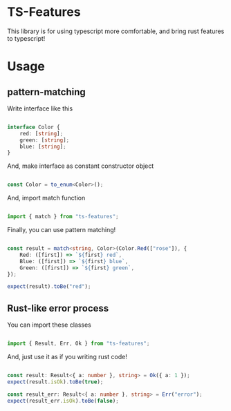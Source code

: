 # TS-Features

This library is for using typescript more comfortable, and bring rust features to typescript!

# Usage

## pattern-matching

Write interface like this

```typescript

interface Color {
    red: [string];
    green: [string];
    blue: [string];
}

```

And, make interface as constant constructor object

```typescript

const Color = to_enum<Color>();

```

And, import match function

```typescript

import { match } from "ts-features";

```

Finally, you can use pattern matching!

```typescript

const result = match<string, Color>(Color.Red(["rose"]), {
    Red: ([first]) => `${first} red`,
    Blue: ([first]) => `${first} blue`,
    Green: ([first]) => `${first} green`,
});

expect(result).toBe("red");

```

## Rust-like error process

You can import these classes

```typescript

import { Result, Err, Ok } from "ts-features";

```

And, just use it as if you writing rust code!

```typescript

const result: Result<{ a: number }, string> = Ok({ a: 1 });
expect(result.isOk).toBe(true);

const result_err: Result<{ a: number }, string> = Err("error");
expect(result_err.isOk).toBe(false);

```